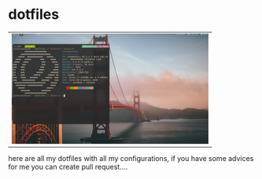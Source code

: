 # dotfiles
  <!--table-->
  <table>
    <tr>
      <td id="coding1" align='center'><img src="images/readme-screenshot.png"></img></td>
    </tr>
  </table>
<!-- <img src="images/readme-screenshot.png" align='center'> -->

<!-- ![](images/readme-screenshot.png) -->

here are all my dotfiles with all my configurations, if you have some advices for me you can create pull request....

